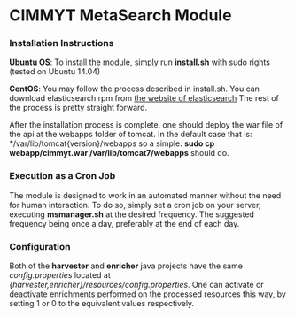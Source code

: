 # CIMMYT MetaSearch Module

### Installation Instructions

**Ubuntu OS**: 
To install the module, simply run **install.sh** with sudo rights (tested on Ubuntu 14.04)

**CentOS**:
You may follow the process described in install.sh. 
You can download elasticsearch rpm from [the website of elasticsearch](https://download.elastic.co/elasticsearch/elasticsearch/elasticsearch-1.5.2.noarch.rpm)
The rest of the process is pretty straight forward.

After the installation process is complete, one should deploy the war file of
the api at the webapps folder of tomcat. 
In the default case that is: */var/lib/tomcat{version}/webapps so a simple:
**sudo cp webapp/cimmyt.war /var/lib/tomcat7/webapps** should do.

### Execution as a Cron Job

The module is designed to work in an automated manner without the need for human interaction.
To do so, simply set a cron job on your server, executing **msmanager.sh** at the desired frequency.
The suggested frequency being once a day, preferably at the end of each day.

### Configuration

Both of the **harvester** and **enricher** java projects have the same *config.properties* located
at *{harvester,enricher}/resources/config.properties*. One can activate or deactivate enrichments
performed on the processed resources this way, by setting 1 or 0 to the equivalent values respectively.

